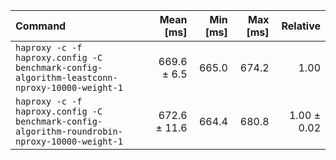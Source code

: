 | Command | Mean [ms] | Min [ms] | Max [ms] | Relative |
|:---|---:|---:|---:|---:|
| `haproxy -c -f haproxy.config -C benchmark-config-algorithm-leastconn-nproxy-10000-weight-1` | 669.6 ± 6.5 | 665.0 | 674.2 | 1.00 |
| `haproxy -c -f haproxy.config -C benchmark-config-algorithm-roundrobin-nproxy-10000-weight-1` | 672.6 ± 11.6 | 664.4 | 680.8 | 1.00 ± 0.02 |
